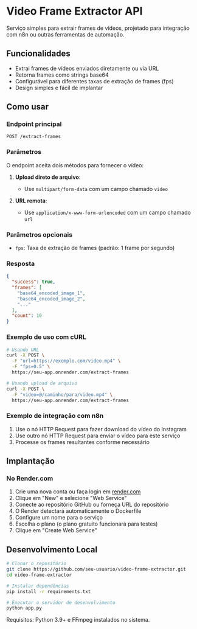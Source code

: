 # Video Frame Extractor API

Serviço simples para extrair frames de vídeos, projetado para integração com n8n ou outras ferramentas de automação.

## Funcionalidades

- Extrai frames de vídeos enviados diretamente ou via URL
- Retorna frames como strings base64
- Configurável para diferentes taxas de extração de frames (fps)
- Design simples e fácil de implantar

## Como usar

### Endpoint principal

`POST /extract-frames`

### Parâmetros

O endpoint aceita dois métodos para fornecer o vídeo:

1. **Upload direto de arquivo**:
   - Use `multipart/form-data` com um campo chamado `video`

2. **URL remota**:
   - Use `application/x-www-form-urlencoded` com um campo chamado `url`

### Parâmetros opcionais

- `fps`: Taxa de extração de frames (padrão: 1 frame por segundo)

### Resposta

```json
{
  "success": true,
  "frames": [
    "base64_encoded_image_1",
    "base64_encoded_image_2",
    "..."
  ],
  "count": 10
}
```

### Exemplo de uso com cURL

```bash
# Usando URL
curl -X POST \
  -F "url=https://exemplo.com/video.mp4" \
  -F "fps=0.5" \
  https://seu-app.onrender.com/extract-frames

# Usando upload de arquivo
curl -X POST \
  -F "video=@/caminho/para/video.mp4" \
  https://seu-app.onrender.com/extract-frames
```

### Exemplo de integração com n8n

1. Use o nó HTTP Request para fazer download do vídeo do Instagram
2. Use outro nó HTTP Request para enviar o vídeo para este serviço
3. Processe os frames resultantes conforme necessário

## Implantação

### No Render.com

1. Crie uma nova conta ou faça login em [render.com](https://render.com)
2. Clique em "New" e selecione "Web Service"
3. Conecte ao repositório GitHub ou forneça URL do repositório
4. O Render detectará automaticamente o Dockerfile
5. Configure um nome para o serviço
6. Escolha o plano (o plano gratuito funcionará para testes)
7. Clique em "Create Web Service"

## Desenvolvimento Local

```bash
# Clonar o repositório
git clone https://github.com/seu-usuario/video-frame-extractor.git
cd video-frame-extractor

# Instalar dependências
pip install -r requirements.txt

# Executar o servidor de desenvolvimento
python app.py
```

Requisitos: Python 3.9+ e FFmpeg instalados no sistema.
